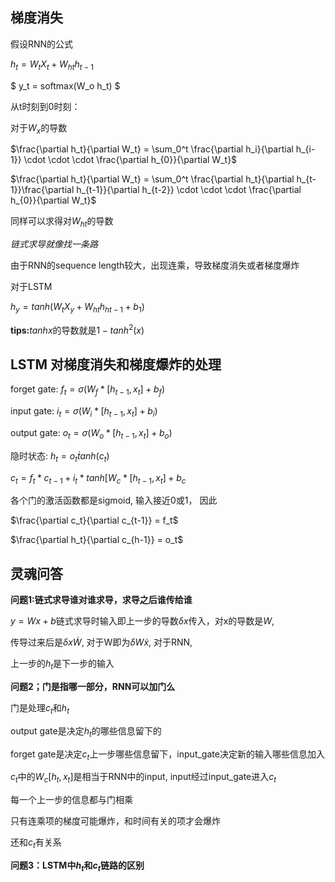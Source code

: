 ## 梯度消失 ##
假设RNN的公式

$h_t = W_tX_t+W_{ht}h_{t-1}$

$ y_t = softmax(W_o h_t) $

从t时刻到0时刻：

对于$W_x$的导数

$\frac{\partial h_t}{\partial W_t} = \sum_0^t  \frac{\partial h_i}{\partial h_{i-1}} \cdot \cdot \cdot \frac{\partial h_{0}}{\partial W_t}$

$\frac{\partial h_t}{\partial W_t} = \sum_0^t  \frac{\partial h_t}{\partial h_{t-1}}\frac{\partial h_{t-1}}{\partial h_{t-2}} \cdot \cdot \cdot \frac{\partial h_{0}}{\partial W_t}$


同样可以求得对$W_{ht}$的导数

_链式求导就像找一条路_

由于RNN的sequence length较大，出现连乘，导致梯度消失或者梯度爆炸

对于LSTM

$h_y = tanh(W_tX_y + W_{ht}h_{ht-1} +b_1)$

__tips:__$tanhx$的导数就是$1-tanh^2(x)$


## LSTM 对梯度消失和梯度爆炸的处理 ##

forget gate: $f_t = \sigma(W_f * [h_{t-1}, x_t] + b_f)$

input gate: $i_t = \sigma(W_i * [h_{t-1}, x_t] + b_i)$

output gate: $o_t = \sigma(W_o * [h_{t-1}, x_t] + b_o)$

隐时状态: $h_t = o_t \dot tanh(c_t)$

$c_t = f_{t} * c_{t-1} + i_t * tanh[W_c * [h_{t-1}, x_t] + b_c$

各个门的激活函数都是sigmoid, 输入接近0或1， 因此

$\frac{\partial c_t}{\partial c_{t-1}} = f_t$

$\frac{\partial h_t}{\partial c_{h-1}} = o_t$

## 灵魂问答 ##

__问题1:链式求导谁对谁求导，求导之后谁传给谁__

$y= Wx+b$链式求导时输入即上一步的导数$\delta x$传入，对x的导数是$W$,

传导过来后是$\delta x \dot W$, 对于W即为$\delta W \dot x$, 对于RNN,

上一步的$h_t$是下一步的输入

__问题2；门是指哪一部分，RNN可以加门么__

门是处理$c_t$和$h_t$

output gate是决定$h_t$的哪些信息留下的

forget gate是决定$c_t$上一步哪些信息留下，input_gate决定新的输入哪些信息加入

$c_t$中的$W_c[h_t, x_t]$是相当于RNN中的input, input经过input_gate进入$c_t$

每一个上一步的信息都与门相乘

只有连乘项的梯度可能爆炸，和时间有关的项才会爆炸

还和$c_t$有关系

__问题3：LSTM中$h_t$和$c_t$链路的区别__

